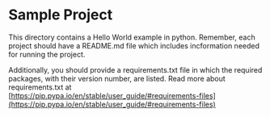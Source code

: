 # Sample Project
This directory contains a Hello World example in python. Remember, each project should have a README.md file which includes incformation needed for running the project.

Additionally, you should provide a requirements.txt file in which the required packages, with their version number, are listed. Read more about requirements.txt at [https://pip.pypa.io/en/stable/user_guide/#requirements-files](https://pip.pypa.io/en/stable/user_guide/#requirements-files)